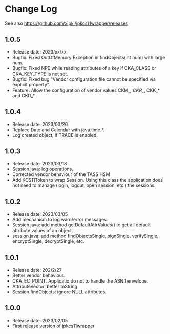 # Change Log

See also <https://github.com/xipki/jpkcs11wrapper/releases>


## 1.0.5
- Release date: 2023/xx/xx
- Bugfix: Fixed OutOfMemory Exception in findObjects(int num) with large num.
- Bugfix: Fixed NPE while reading attributes of a key if CKA_CLASS or CKA_KEY_TYPE is not set.
- Bugfix: Fixed bug "Vendor configuration file cannot be specified via explicit property".
- Feature: Allow the configuration of vendor values CKM_*, CKR_*, CKK_* and CKD_*.

## 1.0.4
- Release date: 2023/03/26
- Replace Date and Calendar with java.time.*.
- Log created object, if TRACE is enabled.

## 1.0.3
- Release date: 2023/03/18
- Session.java: log operations.
- Corrected vendor behaviour of the TASS HSM
- Add KCS11Token to wrap Session. Using this class the application does
  not need to manage (login, logout, open session, etc.) the sessions.

## 1.0.2
- Release date: 2023/03/05
- Add mechanism to log warn/error messages.
- Session.java: add method getDefaultAttrValues() to get all default attribute values of an object.
- session.java: add method findObjectsSingle, signSingle, verifySingle, encryptSingle, decryptSingle, etc.

## 1.0.1
- Release date: 202/2/27
- Better vendor behaviour.
- CKA_EC_POINT: Applicatio do not to handle the ASN.1 envelope.
- AttributeVector: better toString
- Session.findObjects: ignore NULL attributes.

## 1.0.0
- Release date: 2023/02/05 
- First release version of jpkcs11wrapper
